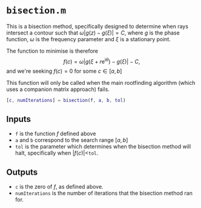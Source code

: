 # `bisection.m`

This is a bisection method, specifically designed to determine when rays intersect a
contour such that $\omega|g(z)-g(\xi)|=C$, where $g$ is the phase function, $\omega$ is the frequency parameter and $\xi$ is a stationary point.

The function to minimise is therefore
$$
f(c) = \omega|g(\xi + r\mathrm{e}^{\mathrm{i}\theta})-g(\xi)| - C,
$$
and we're seeking $f(c)=0$ for some $c\in[a,b]$

This function will only be called when the main rootfinding algorithm (which uses a companion matrix approach) fails.

```matlab
[c, numIterations] = bisection(f, a, b, tol)
```
## Inputs
* `f` is the function $f$ defined above
* `a` and `b` correspond to the search range $[a,b]$
* `tol` is the parameter which determines when the bisection method will halt, specifically when $|f(c)|<$`tol`.

## Outputs
* `c` is the zero of $f$, as defined above.
* `numIterations` is the number of iterations that the bisection method ran for.